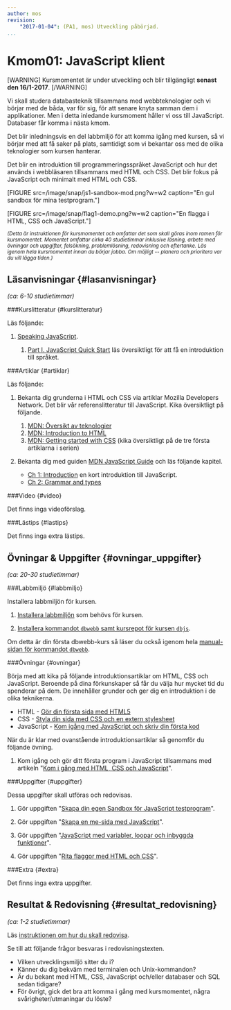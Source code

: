 ```yaml
---
author: mos
revision:
    "2017-01-04": (PA1, mos) Utveckling påbörjad.
...
```

Kmom01: JavaScript klient
==================================

[WARNING]
Kursmomentet är under utveckling och blir tillgängligt **senast den 16/1-2017**.
[/WARNING]

Vi skall studera databasteknik tillsammans med webbteknologier och vi börjar med de båda, var för sig, för att senare knyta samman dem i applikationer. Men i detta inledande kursmoment håller vi oss till JavaScript. Databaser får komma i nästa kmom.

Det blir inledningsvis en del labbmiljö för att komma igång med kursen, så vi börjar med att få saker på plats, samtidigt som vi bekantar oss med de olika teknologier som kursen hanterar.

Det blir en introduktion till programmeringsspråket JavaScript och hur det används i webbläsaren tillsammans med HTML och CSS. Det blir fokus på JavaScript och minimalt med HTML och CSS.

<!--more-->

[FIGURE src=/image/snap/js1-sandbox-mod.png?w=w2 caption="En gul sandbox för mina testprogram."]

[FIGURE src=/image/snap/flag1-demo.png?w=w2 caption="En flagga i HTML, CSS och JavaScript."]

<small>*(Detta är instruktionen för kursmomentet och omfattar det som skall göras inom ramen för kursmomentet. Momentet omfattar cirka 40 studietimmar inklusive läsning, arbete med övningar och uppgifter, felsökning, problemlösning, redovisning och eftertanke. Läs igenom hela kursmomentet innan du börjar jobba. Om möjligt -- planera och prioritera var du vill lägga tiden.)*</small>



Läsanvisningar  {#lasanvisningar}
---------------------------------

*(ca: 6-10 studietimmar)*


###Kurslitteratur  {#kurslitteratur}

Läs följande:

1. [Speaking JavaScript](kunskap/boken-speaking-javascript).

    1. [Part I. JavaScript Quick Start](http://speakingjs.com/es5/pt01.html) läs översiktligt för att få en introduktion till språket.



###Artiklar {#artiklar}

Läs följande:

1. Bekanta dig grunderna i HTML och CSS via artiklar Mozilla Developers Network. Det blir vår referenslitteratur till JavaScript. Kika översiktligt på följande.

    1. [MDN: Översikt av teknologier](https://developer.mozilla.org/en-US/docs/Web)
    1. [MDN: Introduction to HTML](https://developer.mozilla.org/en-US/docs/Web/Guide/HTML/Introduction)
    1. [MDN: Getting started with CSS](https://developer.mozilla.org/en-US/docs/Web/Guide/CSS/Getting_started) (kika översiktligt på de tre första artiklarna i serien)

1. Bekanta dig med guiden [MDN JavaScript Guide](https://developer.mozilla.org/en-US/docs/Web/JavaScript/Guide) och läs följande kapitel.

    * [Ch 1: Introduction](https://developer.mozilla.org/en-US/docs/Web/JavaScript/Guide/Introduction) en kort introduktion till JavaScript.
    * [Ch 2: Grammar and types](https://developer.mozilla.org/en-US/docs/Web/JavaScript/Guide/Grammar_and_types)



###Video  {#video}

Det finns inga videoförslag.



###Lästips {#lastips}

Det finns inga extra lästips.




Övningar & Uppgifter  {#ovningar_uppgifter}
-------------------------------------------

*(ca: 20-30 studietimmar)*



###Labbmiljö {#labbmiljo}

Installera labbmiljön för kursen.

1. [Installera labbmiljön](kurser/dbjs/labbmiljo) som behövs för kursen.

1. [Installera kommandot `dbwebb`  samt kursrepot för kursen `dbjs`](dbwebb-cli/clone).

Om detta är din första dbwebb-kurs så läser du också igenom hela [manual-sidan för kommandot `dbwebb`](dbwebb-cli).



###Övningar {#ovningar}

Börja med att kika på följande introduktionsartiklar om HTML, CSS och JavaScript. Beroende på dina förkunskaper så får du välja hur mycket tid du spenderar på dem. De innehåller grunder och ger dig en introduktion i de olika teknikerna.

* HTML - [Gör din första sida med HTML5](coachen/gor-din-forsta-sida-med-html5)
* CSS - [Styla din sida med CSS och en extern stylesheet](coachen/styla-din-sida-med-css-och-en-extern-stylesheet)
* JavaScript - [Kom igång med JavaScript och skriv din första kod](coachen/kom-igang-med-javascript-och-skriv-din-forsta-kod)



När du är klar med ovanstående introduktionsartiklar så genomför du följande övning.

1. Kom igång och gör ditt första program i JavaScript tillsammans med artikeln "[Kom i gång med HTML, CSS och JavaScript](kunskap/kom-i-gang-med-html-css-och-javascript)".




###Uppgifter {#uppgifter}

Dessa uppgifter skall utföras och redovisas.

1. Gör uppgiften "[Skapa din egen Sandbox för JavaScript testprogram](uppgift/skapa-din-egen-sandbox-for-javascript-testprogram)". 

1. Gör uppgiften "[Skapa en me-sida med JavaScript](uppgift/skapa-en-me-sida-med-javascript)". 

1. Gör uppgiften "[JavaScript med variabler, loopar och inbyggda funktioner](uppgift/javascript-med-variabler-loopar-och-inbyggda-funktioner-1)".

1. Gör uppgiften "[Rita flaggor med HTML och CSS](uppgift/gor-svenska-flaggan-i-html-och-css-dbjs)".



###Extra {#extra}

Det finns inga extra uppgifter.



Resultat & Redovisning  {#resultat_redovisning}
-----------------------------------------------

*(ca: 1-2 studietimmar)*

Läs [instruktionen om hur du skall redovisa](kurser/dbjs/redovisa).

Se till att följande frågor besvaras i redovisningstexten.

* Vilken utvecklingsmiljö sitter du i?
* Känner du dig bekväm med terminalen och Unix-kommandon?
* Är du bekant med HTML, CSS, JavaScript och/eller databaser och SQL sedan tidigare?
* För övrigt, gick det bra att komma i gång med kursmomentet, några svårigheter/utmaningar du löste?
